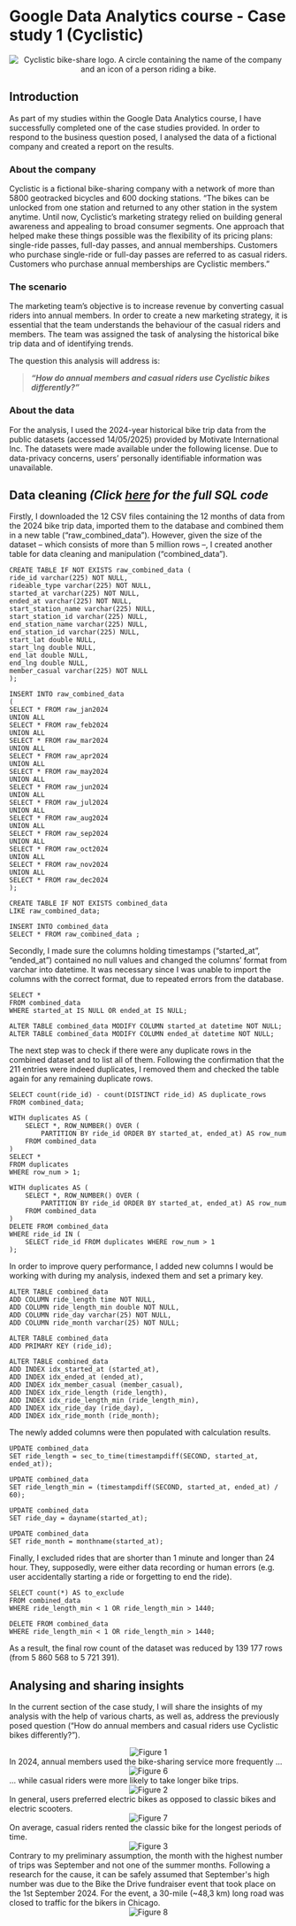 # Google Data Analytics course - Case study 1 (Cyclistic)

<div align="center">
 <picture>
  <source media="(prefers-color-scheme: dark)" srcset="https://github.com/user-attachments/assets/9bb3c33a-0410-40a1-9c46-f3b34e07eafd">
  <source media="(prefers-color-scheme: light)" srcset="https://github.com/user-attachments/assets/9bb3c33a-0410-40a1-9c46-f3b34e07eafd">
  <img alt="Cyclistic bike-share logo. A circle containing the name of the company and an icon of a person riding a bike." src="https://github.com/user-attachments/assets/9bb3c33a-0410-40a1-9c46-f3b34e07eafd">
 </picture>
</div>

## Introduction
As part of my studies within the Google Data Analytics course, I have successfully completed one of the case studies provided. In order to respond to the business question posed, I analysed the data of a fictional company and created a report on the results.

### About the company
Cyclistic is a fictional bike-sharing company with a network of more than 5800 geotracked bicycles and 600 docking stations. “The bikes can be unlocked from one station and returned to any other station in the system anytime. Until now, Cyclistic’s marketing strategy relied on building general awareness and appealing to broad consumer segments. One approach that helped make these things possible was the flexibility of its pricing plans: single-ride passes, full-day passes, and annual memberships. Customers who purchase single-ride or full-day passes are referred to as casual riders. Customers who purchase annual memberships are Cyclistic members.”

### The scenario
The marketing team’s objective is to increase revenue by converting casual riders into annual members. In order to create a new marketing strategy, it is essential that the team understands the behaviour of the casual riders and members. The team was assigned the task of analysing the historical bike trip data and of identifying trends. 

The question this analysis will address is:
>***“How do annual members and casual riders use Cyclistic bikes differently?”***

### About the data
For the analysis, I used the 2024-year historical bike trip data from the public datasets (accessed 14/05/2025) provided by Motivate International Inc. The datasets were made available under the following license. Due to data-privacy concerns, users’ personally identifiable information was unavailable.


## Data cleaning *(Click [here](https://github.com/kinga-cs/data-analytics-portfolio/blob/main/case_study_1_cyclistic/data_cleaning.sql) for the full SQL code*

Firstly, I downloaded the 12 CSV files containing the 12 months of data from the 2024 bike trip data, imported them to the database and combined them in a new table (“raw_combined_data”). However, given the size of the dataset – which consists of more than 5 million rows –, I created another table for data cleaning and manipulation (“combined_data”).
```
CREATE TABLE IF NOT EXISTS raw_combined_data (
ride_id varchar(225) NOT NULL,
rideable_type varchar(225) NOT NULL,
started_at varchar(225) NOT NULL,
ended_at varchar(225) NOT NULL,
start_station_name varchar(225) NULL,
start_station_id varchar(225) NULL,
end_station_name varchar(225) NULL,
end_station_id varchar(225) NULL,
start_lat double NULL,
start_lng double NULL,
end_lat double NULL,
end_lng double NULL,
member_casual varchar(225) NOT NULL
);

INSERT INTO raw_combined_data
(
SELECT * FROM raw_jan2024
UNION ALL
SELECT * FROM raw_feb2024
UNION ALL
SELECT * FROM raw_mar2024
UNION ALL
SELECT * FROM raw_apr2024
UNION ALL
SELECT * FROM raw_may2024
UNION ALL
SELECT * FROM raw_jun2024
UNION ALL
SELECT * FROM raw_jul2024
UNION ALL
SELECT * FROM raw_aug2024
UNION ALL
SELECT * FROM raw_sep2024
UNION ALL
SELECT * FROM raw_oct2024
UNION ALL
SELECT * FROM raw_nov2024
UNION ALL
SELECT * FROM raw_dec2024
);

CREATE TABLE IF NOT EXISTS combined_data
LIKE raw_combined_data;

INSERT INTO combined_data
SELECT * FROM raw_combined_data ;
```

Secondly, I made sure the columns holding timestamps (“started_at”, “ended_at”) contained no null values and changed the columns’ format from varchar into datetime. It was necessary since I was unable to import the columns with the correct format, due to repeated errors from the database.
```
SELECT *
FROM combined_data
WHERE started_at IS NULL OR ended_at IS NULL;

ALTER TABLE combined_data MODIFY COLUMN started_at datetime NOT NULL;
ALTER TABLE combined_data MODIFY COLUMN ended_at datetime NOT NULL;
```

The next step was to check if there were any duplicate rows in the combined dataset and to list all of them. Following the confirmation that the 211 entries were indeed duplicates, I removed them and checked the table again for any remaining duplicate rows.
```
SELECT count(ride_id) - count(DISTINCT ride_id) AS duplicate_rows
FROM combined_data;

WITH duplicates AS (
    SELECT *, ROW_NUMBER() OVER (
    	PARTITION BY ride_id ORDER BY started_at, ended_at) AS row_num
    FROM combined_data
)
SELECT *
FROM duplicates
WHERE row_num > 1;

WITH duplicates AS (
    SELECT *, ROW_NUMBER() OVER (
    	PARTITION BY ride_id ORDER BY started_at, ended_at) AS row_num
    FROM combined_data
)
DELETE FROM combined_data
WHERE ride_id IN (
    SELECT ride_id FROM duplicates WHERE row_num > 1
);
```

In order to improve query performance, I added new columns I would be working with during my analysis, indexed them and set a primary key.
```
ALTER TABLE combined_data
ADD COLUMN ride_length time NOT NULL,
ADD COLUMN ride_length_min double NOT NULL,
ADD COLUMN ride_day varchar(25) NOT NULL,
ADD COLUMN ride_month varchar(25) NOT NULL;

ALTER TABLE combined_data 
ADD PRIMARY KEY (ride_id);

ALTER TABLE combined_data
ADD INDEX idx_started_at (started_at),
ADD INDEX idx_ended_at (ended_at),
ADD INDEX idx_member_casual (member_casual),
ADD INDEX idx_ride_length (ride_length),
ADD INDEX idx_ride_length_min (ride_length_min),
ADD INDEX idx_ride_day (ride_day),
ADD INDEX idx_ride_month (ride_month);
```

The newly added columns were then populated with calculation results.
```
UPDATE combined_data
SET ride_length = sec_to_time(timestampdiff(SECOND, started_at, ended_at));

UPDATE combined_data
SET ride_length_min = (timestampdiff(SECOND, started_at, ended_at) / 60);

UPDATE combined_data
SET ride_day = dayname(started_at);

UPDATE combined_data
SET ride_month = monthname(started_at);
```

Finally, I excluded rides that are shorter than 1 minute and longer than 24 hour. They, supposedly, were either data recording or human errors (e.g. user accidentally starting a ride or forgetting to end the ride).
```
SELECT count(*) AS to_exclude
FROM combined_data 
WHERE ride_length_min < 1 OR ride_length_min > 1440;

DELETE FROM combined_data
WHERE ride_length_min < 1 OR ride_length_min > 1440;
```

As a result, the final row count of the dataset was reduced by 139 177 rows (from 5 860 568 to 5 721 391).

## Analysing and sharing insights

In the current section of the case study, I will share the insights of my analysis with the help of various charts, as well as, address the previously posed question (“How do annual members and casual riders use Cyclistic bikes differently?”).

<div align="center">
 <picture>
  <source media="(prefers-color-scheme: dark)" srcset="https://github.com/user-attachments/assets/34b40203-f02f-4fce-98f4-8289a358fd5d">
  <source media="(prefers-color-scheme: light)" srcset="https://github.com/user-attachments/assets/34b40203-f02f-4fce-98f4-8289a358fd5d">
  <img alt="Figure 1" src="https://github.com/user-attachments/assets/34b40203-f02f-4fce-98f4-8289a358fd5d">
 </picture>
</div>
In 2024, annual members used the bike-sharing service more frequently ... <br/>

<div align="center">
 <picture>
  <source media="(prefers-color-scheme: dark)" srcset="https://github.com/user-attachments/assets/77e15d94-637c-4b95-8f35-d545f7afd2d0">
  <source media="(prefers-color-scheme: light)" srcset="https://github.com/user-attachments/assets/77e15d94-637c-4b95-8f35-d545f7afd2d0">
  <img alt="Figure 6" src="https://github.com/user-attachments/assets/77e15d94-637c-4b95-8f35-d545f7afd2d0">
 </picture>
</div>
... while casual riders were more likely to take longer bike trips.

<div align="center">
 <picture>
  <source media="(prefers-color-scheme: dark)" srcset="https://github.com/user-attachments/assets/50952908-ab7e-4aad-836b-faba90dd1845">
  <source media="(prefers-color-scheme: light)" srcset="https://github.com/user-attachments/assets/50952908-ab7e-4aad-836b-faba90dd1845">
  <img alt="Figure 2" src="https://github.com/user-attachments/assets/50952908-ab7e-4aad-836b-faba90dd1845">
 </picture>
</div>
In general, users preferred electric bikes as opposed to classic bikes and electric scooters.

<div align="center">
 <picture>
  <source media="(prefers-color-scheme: dark)" srcset="https://github.com/user-attachments/assets/d3cb0b30-34c5-4c2a-ab7a-c1b9c49c6757">
  <source media="(prefers-color-scheme: light)" srcset="https://github.com/user-attachments/assets/d3cb0b30-34c5-4c2a-ab7a-c1b9c49c6757">
  <img alt="Figure 7" src="https://github.com/user-attachments/assets/d3cb0b30-34c5-4c2a-ab7a-c1b9c49c6757">
 </picture>
</div>
On average, casual riders rented the classic bike for the longest periods of time.

<div align="center">
 <picture>
  <source media="(prefers-color-scheme: dark)" srcset="https://github.com/user-attachments/assets/4ac4bfa7-8d9a-4a64-a3aa-a6cf24239a10">
  <source media="(prefers-color-scheme: light)" srcset="https://github.com/user-attachments/assets/4ac4bfa7-8d9a-4a64-a3aa-a6cf24239a10">
  <img alt="Figure 3" src="https://github.com/user-attachments/assets/4ac4bfa7-8d9a-4a64-a3aa-a6cf24239a10">
 </picture>
</div>
Contrary to my preliminary assumption, the month with the highest number of trips was September and not one of the summer months. Following a research for the cause, it can be safely assumed that September's high number was due to the Bike the Drive fundraiser event that took place on the 1st September 2024. For the event, a 30-mile (~48,3 km) long road was closed to traffic for the bikers in Chicago.

<div align="center">
 <picture>
  <source media="(prefers-color-scheme: dark)" srcset="https://github.com/user-attachments/assets/59011289-e0c6-43f4-adb1-2b7978298adf">
  <source media="(prefers-color-scheme: light)" srcset="https://github.com/user-attachments/assets/59011289-e0c6-43f4-adb1-2b7978298adf">
  <img alt="Figure 8" src="https://github.com/user-attachments/assets/59011289-e0c6-43f4-adb1-2b7978298adf">
 </picture>
</div>
